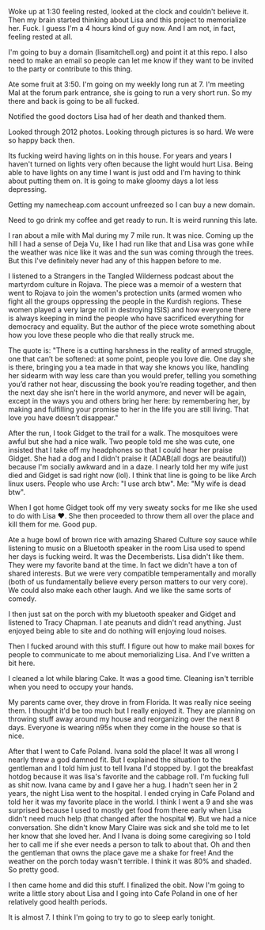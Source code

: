 Woke up at 1:30 feeling rested, looked at the clock and couldn't believe it. Then my brain started thinking about Lisa and this project to memorialize her. Fuck. I guess I'm a 4 hours kind of guy now. And I am not, in fact, feeling rested at all.

I'm going to buy a domain (lisamitchell.org) and point it at this repo. I also need to make an email so people can let me know if they want to be invited to the party or contribute to this thing. 

Ate some fruit at 3:50. I'm going on my weekly long run at 7. I'm meeting Mal at the forum park entrance, she is going to run a very short run. So my there and back is going to be all fucked. 

Notified the good doctors Lisa had of her death and thanked them. 

Looked through 2012 photos. Looking through pictures is so hard. We were so happy back then. 

Its fucking weird having lights on in this house. For years and years I haven't turned on lights very often because the light would hurt Lisa. Being able to have lights on any time I want is just odd and I'm having to think about putting them on. It is going to make gloomy days a lot less depressing. 

Getting my namecheap.com account unfreezed so I can buy a new domain.

Need to go drink my coffee and get ready to run. It is weird running this late. 

I ran about a mile with Mal during my 7 mile run. It was nice. Coming up the hill I had a sense of Deja Vu, like I had run like that and Lisa was gone while the weather was nice like it was and the sun was coming through the trees. But this I've definitely never had any of this happen before to me. 

I listened to a Strangers in the Tangled Wilderness podcast about the martyrdom culture in Rojava. The piece was a memoir of a western that went to Rojava to join the women's protection units (armed women who fight all the groups oppressing the people in the Kurdish regions. These women played a very large roll in destroying ISIS) and how everyone there is always keeping in mind the people who have sacrificed everything for democracy and equality. But the author of the piece wrote something about how you love these people who die that really struck me. 

The quote is: "There is a cutting harshness in the reality of armed struggle, one that can’t be softened: at some point, people you love die. One day she is there, bringing you a tea made in that way she knows you like, handling her sidearm with way less care than you would prefer, telling you something you’d rather not hear, discussing the book you’re reading together, and then the next day she isn’t here in the world anymore, and never will be again, except in the ways you and others bring her here: by remembering her, by making and fulfilling your promise to her in the life you are still living. That love you have doesn’t disappear."

After the run, I took Gidget to the trail for a walk. The mosquitoes were awful but she had a nice walk. Two people told me she was cute, one insisted that I take off my headphones so that I could hear her praise Gidget. She had a dog and I didn't praise it (ADAB(all dogs are beautiful)) because I'm socially awkward and in a daze. I nearly told her my wife just died and Gidget is sad right now (lol). I think that line is going to be like Arch linux users. People who use Arch: "I use arch btw". Me: "My wife is dead btw".

When I got home Gidget took off my very sweaty socks for me like she used to do with Lisa ❤️. She then proceeded to throw them all over the place and kill them for me. Good pup. 

Ate a huge bowl of brown rice with amazing Shared Culture soy sauce while listening to music on a Bluetooth speaker in the room Lisa used to spend her days is fucking weird. It was the Decemberists. Lisa didn't like them. They were my favorite band at the time. In fact we didn't have a ton of shared interests. But we were very compatible temperamentally and morally (both of us fundamentally believe every person matters to our very core). We could also make each other laugh. And we like the same sorts of comedy.

I then just sat on the porch with my bluetooth speaker and Gidget and listened to Tracy Chapman. I ate peanuts and didn't read anything. Just enjoyed being able to site and do nothing will enjoying loud noises. 

Then I fucked around with this stuff. I figure out how to make mail boxes for people to communicate to me about memorializing Lisa. And I've written a bit here. 

I cleaned a lot while blaring Cake. It was a good time. Cleaning isn't terrible when you need to occupy your hands. 

My parents came over, they drove in from Florida. It was really nice seeing them. I thought it'd be too much but I really enjoyed it. They are planning on throwing stuff away around my house and reorganizing over the next 8 days. Everyone is wearing n95s when they come in the house so that is nice. 

After that I went to Cafe Poland. Ivana sold the place! It was all wrong I nearly threw a god damned fit. But I explained the situation to the gentleman and I told him just to tell Ivana I'd stopped by. I got the breakfast hotdog because it was lisa's favorite and the cabbage roll. I'm fucking full as shit now. Ivana came by and I gave her a hug. I hadn't seen her in 2 years, the night Lisa went to the hospital. I ended crying in Cafe Poland and told her it was my favorite place in the world. I think I went a 9 and she was surprised because I used to mostly get food from there early when Lisa didn't need much help (that changed after the hospital 💔). But we had a nice conversation. She didn't know Mary Claire was sick and she told me to let her know that she loved her. And I Ivana is doing some caregiving so I told her to call me if she ever needs a person to talk to about that. Oh and then the gentleman that owns the place gave me a shake for free! And the weather on the porch today wasn't terrible. I think it was 80% and shaded. So pretty good. 

I then came home and did this stuff. I finalized the obit. Now I'm going to write a little story about Lisa and I going into Cafe Poland in one of her relatively good health periods.  

It is almost 7. I think I'm going to try to go to sleep early tonight. 

